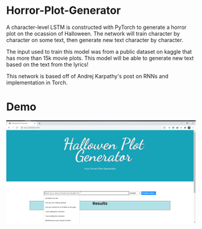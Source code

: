 # Horror-Plot-Generator 

A character-level LSTM is constructed with PyTorch to generate a horror plot on the ocassion of Halloween. The network will train character by character on some text, then generate new text character by character.

The input used to train this model was from a public dataset on kaggle that has more than 15k movie plots. This model will be able to generate new text based on the text from the lyrics!

This network is based off of Andrej Karpathy's post on RNNs and implementation in Torch.

# Demo
![preview](preview.gif)

